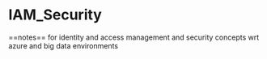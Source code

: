 # IAM_Security
==notes== for identity and access management and security concepts wrt azure and big data environments
